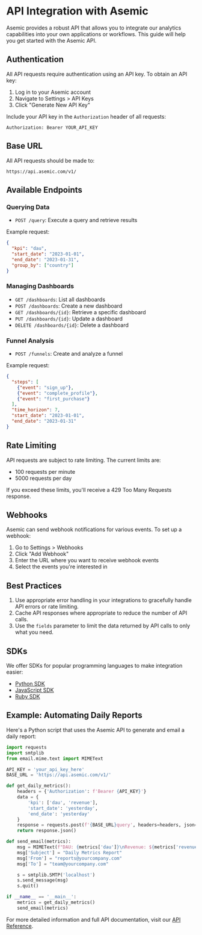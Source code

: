 # API Integration with Asemic

Asemic provides a robust API that allows you to integrate our analytics capabilities into your own applications or workflows. This guide will help you get started with the Asemic API.

## Authentication

All API requests require authentication using an API key. To obtain an API key:

1. Log in to your Asemic account
2. Navigate to Settings > API Keys
3. Click "Generate New API Key"

Include your API key in the `Authorization` header of all requests:

```
Authorization: Bearer YOUR_API_KEY
```

## Base URL

All API requests should be made to:

```
https://api.asemic.com/v1/
```

## Available Endpoints

### Querying Data

- `POST /query`: Execute a query and retrieve results

Example request:
```json
{
  "kpi": "dau",
  "start_date": "2023-01-01",
  "end_date": "2023-01-31",
  "group_by": ["country"]
}
```

### Managing Dashboards

- `GET /dashboards`: List all dashboards
- `POST /dashboards`: Create a new dashboard
- `GET /dashboards/{id}`: Retrieve a specific dashboard
- `PUT /dashboards/{id}`: Update a dashboard
- `DELETE /dashboards/{id}`: Delete a dashboard

### Funnel Analysis

- `POST /funnels`: Create and analyze a funnel

Example request:
```json
{
  "steps": [
    {"event": "sign_up"},
    {"event": "complete_profile"},
    {"event": "first_purchase"}
  ],
  "time_horizon": 7,
  "start_date": "2023-01-01",
  "end_date": "2023-01-31"
}
```

## Rate Limiting

API requests are subject to rate limiting. The current limits are:

- 100 requests per minute
- 5000 requests per day

If you exceed these limits, you'll receive a 429 Too Many Requests response.

## Webhooks

Asemic can send webhook notifications for various events. To set up a webhook:

1. Go to Settings > Webhooks
2. Click "Add Webhook"
3. Enter the URL where you want to receive webhook events
4. Select the events you're interested in

## Best Practices

1. Use appropriate error handling in your integrations to gracefully handle API errors or rate limiting.
2. Cache API responses where appropriate to reduce the number of API calls.
3. Use the `fields` parameter to limit the data returned by API calls to only what you need.

## SDKs

We offer SDKs for popular programming languages to make integration easier:

- [Python SDK](https://github.com/asemic/asemic-python)
- [JavaScript SDK](https://github.com/asemic/asemic-js)
- [Ruby SDK](https://github.com/asemic/asemic-ruby)

## Example: Automating Daily Reports

Here's a Python script that uses the Asemic API to generate and email a daily report:

```python
import requests
import smtplib
from email.mime.text import MIMEText

API_KEY = 'your_api_key_here'
BASE_URL = 'https://api.asemic.com/v1/'

def get_daily_metrics():
    headers = {'Authorization': f'Bearer {API_KEY}'}
    data = {
        'kpi': ['dau', 'revenue'],
        'start_date': 'yesterday',
        'end_date': 'yesterday'
    }
    response = requests.post(f'{BASE_URL}query', headers=headers, json=data)
    return response.json()

def send_email(metrics):
    msg = MIMEText(f"DAU: {metrics['dau']}\nRevenue: ${metrics['revenue']}")
    msg['Subject'] = "Daily Metrics Report"
    msg['From'] = "reports@yourcompany.com"
    msg['To'] = "team@yourcompany.com"

    s = smtplib.SMTP('localhost')
    s.send_message(msg)
    s.quit()

if __name__ == '__main__':
    metrics = get_daily_metrics()
    send_email(metrics)
```

For more detailed information and full API documentation, visit our [API Reference](https://docs.asemic.com/api).
